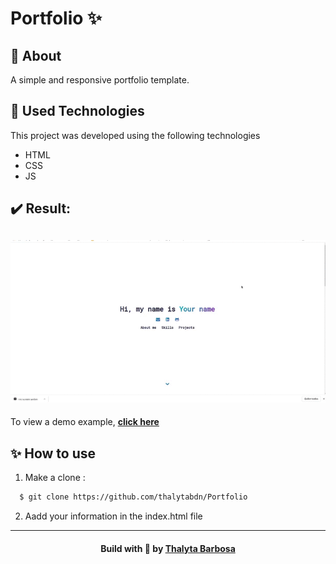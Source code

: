 # Portfolio :sparkles:

<a id="About"></a>

## 📝 About

A simple and responsive portfolio template.

<a id="used-technologies"></a>

## :rocket: Used Technologies

This project was developed using the following technologies

- HTML
- CSS
- JS

## :heavy_check_mark: Result:

<h2 align="center">
  <img src="assets/example.gif" alt="Resultado" width="800px" />
  <br>
</h2>

To view a demo example, **[click here](https://thalytabdn.github.io/Portfolio/)**


<a id="how-to-use"></a>

## ✨ How to use

1. Make a clone :

```sh
  $ git clone https://github.com/thalytabdn/Portfolio
```

2. Aadd your information in the index.html file
  ---
  
<h4 align="center">
    Build with 💓 by <a href="https://www.linkedin.com/in/thalytabdn/" target="_blank">Thalyta Barbosa</a>
</h4>
